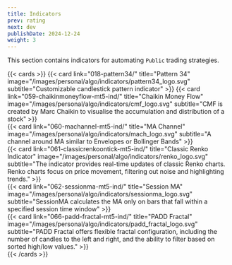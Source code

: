 ```yaml
---
title: Indicators
prev: rating
next: dev
publishDate: 2024-12-24
weight: 3
---
```


This section contains indicators for automating `Public` trading strategies.

{{< cards >}}
    {{< card link="018-pattern34/" title="Pattern 34" image="/images/personal/algo/indicators/pattern34_logo.svg" subtitle="Customizable candlestick pattern indicator" >}}
    {{< card link="059-chaikinmoneyflow-mt5-ind/" title="Chaikin Money Flow" image="/images/personal/algo/indicators/cmf_logo.svg" subtitle="CMF is created by Marc Chaikin to visualise the accumulation and distribution of a stock" >}}  
    {{< card link="060-machannel-mt5-ind/" title="MA Channel" image="/images/personal/algo/indicators/mach_logo.svg" subtitle="A channel around MA similar to Envelopes or Bollinger Bands" >}}    
    {{< card link="061-classicrenkoontick-mt5-ind/" title="Classic Renko Indicator" image="/images/personal/algo/indicators/renko_logo.svg" subtitle="The indicator provides real-time updates of classic Renko charts. Renko charts focus on price movement, filtering out noise and highlighting trends." >}}    
    {{< card link="062-sessionma-mt5-ind/" title="Session MA" image="/images/personal/algo/indicators/sessionma_logo.svg" subtitle="SessionMA calculates the MA only on bars that fall within a specified session time window" >}}    
    {{< card link="066-padd-fractal-mt5-ind/" title="PADD Fractal" image="/images/personal/algo/indicators/padd_fractal_logo.svg" subtitle="PADD Fractal offers flexible fractal configuration, including the number of candles to the left and right, and the ability to filter based on sorted high/low values." >}}    
{{< /cards >}}